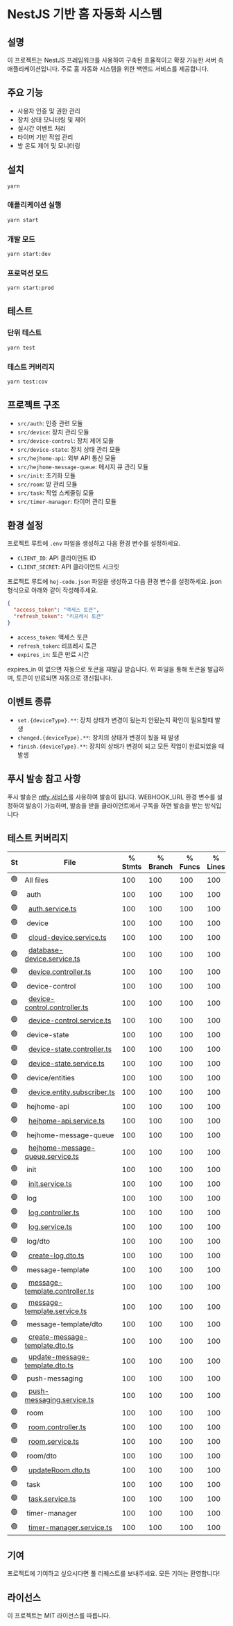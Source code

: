 # NestJS 기반 홈 자동화 시스템

## 설명

이 프로젝트는 NestJS 프레임워크를 사용하여 구축된 효율적이고 확장 가능한 서버 측 애플리케이션입니다. 주로 홈 자동화 시스템을 위한 백엔드 서비스를 제공합니다.

## 주요 기능

- 사용자 인증 및 권한 관리
- 장치 상태 모니터링 및 제어
- 실시간 이벤트 처리
- 타이머 기반 작업 관리
- 방 온도 제어 및 모니터링

## 설치

```bash
yarn
```

### 애플리케이션 실행

```bash
yarn start
```

### 개발 모드

```bash
yarn start:dev
```

### 프로덕션 모드

```bash
yarn start:prod
```

## 테스트

### 단위 테스트

```bash
yarn test
```

### 테스트 커버리지

```bash
yarn test:cov
```

## 프로젝트 구조

- `src/auth`: 인증 관련 모듈
- `src/device`: 장치 관리 모듈
- `src/device-control`: 장치 제어 모듈
- `src/device-state`: 장치 상태 관리 모듈
- `src/hejhome-api`: 외부 API 통신 모듈
- `src/hejhome-message-queue`: 메시지 큐 관리 모듈
- `src/init`: 초기화 모듈
- `src/room`: 방 관리 모듈
- `src/task`: 작업 스케줄링 모듈
- `src/timer-manager`: 타이머 관리 모듈

## 환경 설정

프로젝트 루트에 `.env` 파일을 생성하고 다음 환경 변수를 설정하세요.

- `CLIENT_ID`: API 클라이언트 ID
- `CLIENT_SECRET`: API 클라이언트 시크릿

프로젝트 루트에 `hej-code.json` 파일을 생성하고 다음 환경 변수를 설정하세요.
json 형식으로 아래와 같이 작성해주세요.

```json
{
  "access_token": "액세스 토큰",
  "refresh_token": "리프레시 토큰"
}
```

- `access_token`: 액세스 토큰
- `refresh_token`: 리프레시 토큰
- `expires_in`: 토큰 만료 시간

expires_in 이 없으면 자동으로 토큰을 재발급 받습니다.
위 파일을 통해 토큰을 발급하며, 토큰이 만료되면 자동으로 갱신됩니다.

## 이벤트 종류

- `set.{deviceType}.**`: 장치 상태가 변경이 됬는지 안됬는지 확인이 필요할때 발생
- `changed.{deviceType}.**`: 장치의 상태가 변경이 됬을 때 발생
- `finish.{deviceType}.**`: 장치의 상태가 변경이 되고 모든 작업이 완료되었을 때 발생

## 푸시 발송 참고 사항

푸시 발송은 [ntfy 서비스](https://ntfy.sh/)를 사용하여 발송이 됩니다.
WEBHOOK_URL 환경 변수를 설정하여 발송이 가능하며, 발송을 받을 클라이언트에서 구독을 하면 발송을 받는 방식입니다

## 테스트 커버리지

<!-- coverage.md -->
St|File                               | % Stmts | % Branch | % Funcs | % Lines | Uncovered Line #s 
--|-----------------------------------|---------|----------|---------|---------|-------------------
🟢|All files                          |     100 |      100 |     100 |     100 |                   
🟢|&nbsp;auth|     100 |      100 |     100 |     100 |                   
🟢|&nbsp;&nbsp;[auth.service.ts](https://github.com/sungmun/local-automation-system-nestjs/blob/83dbbe91ab21696443094188472e5ee654f230d6/src/auth/auth.service.ts)|     100 |      100 |     100 |     100 |
🟢|&nbsp;device|     100 |      100 |     100 |     100 |                   
🟢|&nbsp;&nbsp;[cloud-device.service.ts](https://github.com/sungmun/local-automation-system-nestjs/blob/83dbbe91ab21696443094188472e5ee654f230d6/src/device/cloud-device.service.ts)|     100 |      100 |     100 |     100 |
🟢|&nbsp;&nbsp;[database-device.service.ts](https://github.com/sungmun/local-automation-system-nestjs/blob/83dbbe91ab21696443094188472e5ee654f230d6/src/device/database-device.service.ts)|     100 |      100 |     100 |     100 |
🟢|&nbsp;&nbsp;[device.controller.ts](https://github.com/sungmun/local-automation-system-nestjs/blob/83dbbe91ab21696443094188472e5ee654f230d6/src/device/device.controller.ts)|     100 |      100 |     100 |     100 |
🟢|&nbsp;device-control|     100 |      100 |     100 |     100 |                   
🟢|&nbsp;&nbsp;[device-control.controller.ts](https://github.com/sungmun/local-automation-system-nestjs/blob/83dbbe91ab21696443094188472e5ee654f230d6/src/device-control/device-control.controller.ts)|     100 |      100 |     100 |     100 |
🟢|&nbsp;&nbsp;[device-control.service.ts](https://github.com/sungmun/local-automation-system-nestjs/blob/83dbbe91ab21696443094188472e5ee654f230d6/src/device-control/device-control.service.ts)|     100 |      100 |     100 |     100 |
🟢|&nbsp;device-state|     100 |      100 |     100 |     100 |                   
🟢|&nbsp;&nbsp;[device-state.controller.ts](https://github.com/sungmun/local-automation-system-nestjs/blob/83dbbe91ab21696443094188472e5ee654f230d6/src/device-state/device-state.controller.ts)|     100 |      100 |     100 |     100 |
🟢|&nbsp;&nbsp;[device-state.service.ts](https://github.com/sungmun/local-automation-system-nestjs/blob/83dbbe91ab21696443094188472e5ee654f230d6/src/device-state/device-state.service.ts)|     100 |      100 |     100 |     100 |
🟢|&nbsp;device/entities|     100 |      100 |     100 |     100 |                   
🟢|&nbsp;&nbsp;[device.entity.subscriber.ts](https://github.com/sungmun/local-automation-system-nestjs/blob/83dbbe91ab21696443094188472e5ee654f230d6/src/device/entities/device.entity.subscriber.ts)|     100 |      100 |     100 |     100 |
🟢|&nbsp;hejhome-api|     100 |      100 |     100 |     100 |                   
🟢|&nbsp;&nbsp;[hejhome-api.service.ts](https://github.com/sungmun/local-automation-system-nestjs/blob/83dbbe91ab21696443094188472e5ee654f230d6/src/hejhome-api/hejhome-api.service.ts)|     100 |      100 |     100 |     100 |
🟢|&nbsp;hejhome-message-queue|     100 |      100 |     100 |     100 |                   
🟢|&nbsp;&nbsp;[hejhome-message-queue.service.ts](https://github.com/sungmun/local-automation-system-nestjs/blob/83dbbe91ab21696443094188472e5ee654f230d6/src/hejhome-message-queue/hejhome-message-queue.service.ts)|     100 |      100 |     100 |     100 |
🟢|&nbsp;init|     100 |      100 |     100 |     100 |                   
🟢|&nbsp;&nbsp;[init.service.ts](https://github.com/sungmun/local-automation-system-nestjs/blob/83dbbe91ab21696443094188472e5ee654f230d6/src/init/init.service.ts)|     100 |      100 |     100 |     100 |
🟢|&nbsp;log|     100 |      100 |     100 |     100 |                   
🟢|&nbsp;&nbsp;[log.controller.ts](https://github.com/sungmun/local-automation-system-nestjs/blob/83dbbe91ab21696443094188472e5ee654f230d6/src/log/log.controller.ts)|     100 |      100 |     100 |     100 |
🟢|&nbsp;&nbsp;[log.service.ts](https://github.com/sungmun/local-automation-system-nestjs/blob/83dbbe91ab21696443094188472e5ee654f230d6/src/log/log.service.ts)|     100 |      100 |     100 |     100 |
🟢|&nbsp;log/dto|     100 |      100 |     100 |     100 |                   
🟢|&nbsp;&nbsp;[create-log.dto.ts](https://github.com/sungmun/local-automation-system-nestjs/blob/83dbbe91ab21696443094188472e5ee654f230d6/src/log/dto/create-log.dto.ts)|     100 |      100 |     100 |     100 |
🟢|&nbsp;message-template|     100 |      100 |     100 |     100 |                   
🟢|&nbsp;&nbsp;[message-template.controller.ts](https://github.com/sungmun/local-automation-system-nestjs/blob/83dbbe91ab21696443094188472e5ee654f230d6/src/message-template/message-template.controller.ts)|     100 |      100 |     100 |     100 |
🟢|&nbsp;&nbsp;[message-template.service.ts](https://github.com/sungmun/local-automation-system-nestjs/blob/83dbbe91ab21696443094188472e5ee654f230d6/src/message-template/message-template.service.ts)|     100 |      100 |     100 |     100 |
🟢|&nbsp;message-template/dto|     100 |      100 |     100 |     100 |                   
🟢|&nbsp;&nbsp;[create-message-template.dto.ts](https://github.com/sungmun/local-automation-system-nestjs/blob/83dbbe91ab21696443094188472e5ee654f230d6/src/message-template/dto/create-message-template.dto.ts)|     100 |      100 |     100 |     100 |
🟢|&nbsp;&nbsp;[update-message-template.dto.ts](https://github.com/sungmun/local-automation-system-nestjs/blob/83dbbe91ab21696443094188472e5ee654f230d6/src/message-template/dto/update-message-template.dto.ts)|     100 |      100 |     100 |     100 |
🟢|&nbsp;push-messaging|     100 |      100 |     100 |     100 |                   
🟢|&nbsp;&nbsp;[push-messaging.service.ts](https://github.com/sungmun/local-automation-system-nestjs/blob/83dbbe91ab21696443094188472e5ee654f230d6/src/push-messaging/push-messaging.service.ts)|     100 |      100 |     100 |     100 |
🟢|&nbsp;room|     100 |      100 |     100 |     100 |                   
🟢|&nbsp;&nbsp;[room.controller.ts](https://github.com/sungmun/local-automation-system-nestjs/blob/83dbbe91ab21696443094188472e5ee654f230d6/src/room/room.controller.ts)|     100 |      100 |     100 |     100 |
🟢|&nbsp;&nbsp;[room.service.ts](https://github.com/sungmun/local-automation-system-nestjs/blob/83dbbe91ab21696443094188472e5ee654f230d6/src/room/room.service.ts)|     100 |      100 |     100 |     100 |
🟢|&nbsp;room/dto|     100 |      100 |     100 |     100 |                   
🟢|&nbsp;&nbsp;[updateRoom.dto.ts](https://github.com/sungmun/local-automation-system-nestjs/blob/83dbbe91ab21696443094188472e5ee654f230d6/src/room/dto/updateRoom.dto.ts)|     100 |      100 |     100 |     100 |
🟢|&nbsp;task|     100 |      100 |     100 |     100 |                   
🟢|&nbsp;&nbsp;[task.service.ts](https://github.com/sungmun/local-automation-system-nestjs/blob/83dbbe91ab21696443094188472e5ee654f230d6/src/task/task.service.ts)|     100 |      100 |     100 |     100 |
🟢|&nbsp;timer-manager|     100 |      100 |     100 |     100 |                   
🟢|&nbsp;&nbsp;[timer-manager.service.ts](https://github.com/sungmun/local-automation-system-nestjs/blob/83dbbe91ab21696443094188472e5ee654f230d6/src/timer-manager/timer-manager.service.ts)|     100 |      100 |     100 |     100 |

## 기여

프로젝트에 기여하고 싶으시다면 풀 리퀘스트를 보내주세요. 모든 기여는 환영합니다!

## 라이선스

이 프로젝트는 MIT 라이선스를 따릅니다.
